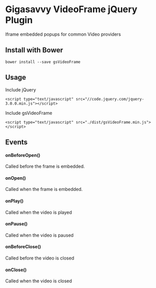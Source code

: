 # Gigasavvy VideoFrame jQuery Plugin
Iframe embedded popups for common Video providers

## Install with Bower

```bower install --save gsVideoFrame```



## Usage

Include jQuery

```<script type="text/javascript" src="//code.jquery.com/jquery-3.0.0.min.js"></script>```

Include gsVideoFrame

```<script type="text/javascript" src="./dist/gsVideoFrame.min.js"></script>```



## Events

#### onBeforeOpen()
Called before the frame is embedded.

#### onOpen()
Called when the frame is embedded.

#### onPlay()
Called when the video is played

#### onPause()
Called when the video is paused

#### onBeforeClose()
Called before the video is closed

#### onClose()
Called when the video is closed
